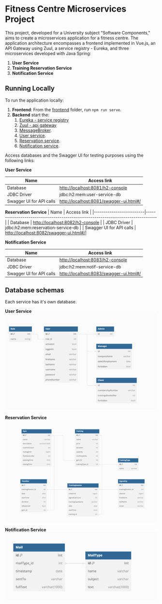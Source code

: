 # Fitness Centre Microservices Project

This project, developed for a University subject "Software Components," aims to create a microservices application for a fitness centre. The application architecture encompasses a frontend implemented in Vue.js, an API Gateway using Zuul, a service registry - Eureka, and three  microservices developed with Java Spring: <br>

1. **User Service**
2. **Training Reservation Service**
3. **Notification Service**

## Running Locally

To run the application locally:

1. **Frontend**: From the [frontend](frontend) folder, run `npm run serve`.
2. **Backend** start the:
    1. [Eureka - service registry](Eureka/src/main/java/app/EurekaApplication.java)
    2. [Zuul - api gateway](Zuul/src/main/java/app/ZuulApplication.java)
    3. [MessageBroker](notif_servis/src/main/java/raf/fitness/notif_servis/MessageBroker.java).
    4. [User service](user_servis/src/main/java/raf/fitness/user_servis/UserServisApplication.java).
    5. [Reservation service](reservation_servis/src/main/java/raf/fitness/reservation_servis/ReservationServisApplication.java).
    6. [Notification service](notif_servis/src/main/java/raf/fitness/notif_servis/NotifServisApplication.java).

Access databases and the Swagger UI for testing purposes using the following links:

**User Service**

| Name                     | Access link                                                                            |
|--------------------------|----------------------------------------------------------------------------------------|
| Database                 | [http://localhost:8081/h2-console](http://localhost:8081/h2-console)                   |
| JDBC Driver              | jdbc:h2:mem:user-service-db                                                            |
| Swagger UI for API calls | [http://localhost:8081/swagger-ui.html#/](http://localhost:8081/swagger-ui.html#/)     |

**Reservation Service**
| Name                     | Access link                                                                       |
|--------------------------|-----------------------------------------------------------------------------------|
| Database                 | [http://localhost:8082/h2-console](http://localhost:8082/h2-console)              |
| JDBC Driver              | jdbc:h2:mem:reservation-service-db                                                |
| Swagger UI for API calls | [http://localhost:8082/swagger-ui.html#/](http://localhost:8082/swagger-ui.html#/)|

**Notification Service**

| Name                     | Access link                                                                           |
|--------------------------|---------------------------------------------------------------------------------------|
| Database                 | [http://localhost:8083/h2-console](http://localhost:8083/h2-console)                  |
| JDBC Driver              | jdbc:h2:mem:notif-service-db                                                          |
| Swagger UI for API calls | [http://localhost:8083/swagger-ui.html#/](http://localhost:8083/swagger-ui.html#/)    |

## Database schemas
Each service has it's own database. 

**User Service**
![users_db](docs/users_db.png)

**Reservation Service**
![reservation_db](docs/reservation_db.png)

**Notification Service**
![notif_db](docs/notif_db.png)
